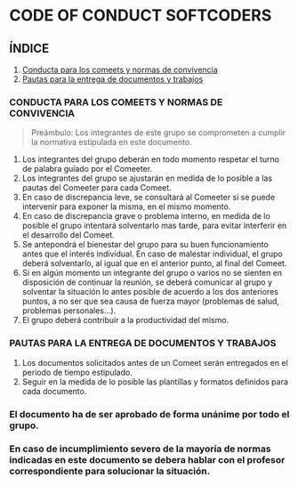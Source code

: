 # CODE OF CONDUCT SOFTCODERS

## ÍNDICE
1. [Conducta para los comeets y normas de convivencia](#1)
2. [Pautas para la entrega de documentos y trabajos](#2)


### CONDUCTA PARA LOS COMEETS Y NORMAS DE CONVIVENCIA<a name=1></a>

> Preámbulo: Los integrantes de este grupo se comprometen a cumplir la normativa estipulada en este documento.

1. Los integrantes del grupo deberán en todo momento respetar el turno de palabra guiado por el Comeeter.
2. Los integrantes del grupo se ajustarán en medida de lo posible a las pautas del Comeeter para cada Comeet.
3. En caso de discrepancia leve, se consultará al Comeeter si se puede intervenir para exponer la misma, en el mismo momento.
4. En caso de discrepancia grave o problema interno, en medida de lo posible el grupo intentará solventarlo mas tarde, para evitar interferir en el desarrollo del Comeet.
5. Se antepondrá el bienestar del grupo para su buen funcionamiento antes que el interés individual. En caso de malestar individual, el grupo deberá solventarlo, al igual que en el anterior punto, al final del Comeet.
6. Si en algún momento un integrante del grupo o varios no se sienten en disposición de continuar la reunión, se deberá comunicar al grupo y solventar la situación lo antes posible de acuerdo a los dos anteriores puntos, a no ser que sea causa de fuerza mayor (problemas de salud, problemas personales...).
7. El grupo deberá contribuir a la productividad del mismo.

### PAUTAS PARA LA ENTREGA DE DOCUMENTOS Y TRABAJOS<a name=2></a>

1. Los documentos solicitados antes de un Comeet serán entregados en el periodo de tiempo estipulado.
2. Seguir en la medida de lo posible las plantillas y formatos definidos para cada documento.

### El documento ha de ser aprobado de forma unánime por todo el grupo.
### En caso de incumplimiento severo de la mayoría de normas indicadas en este documento se debera hablar con el profesor correspondiente para solucionar la situación. 
